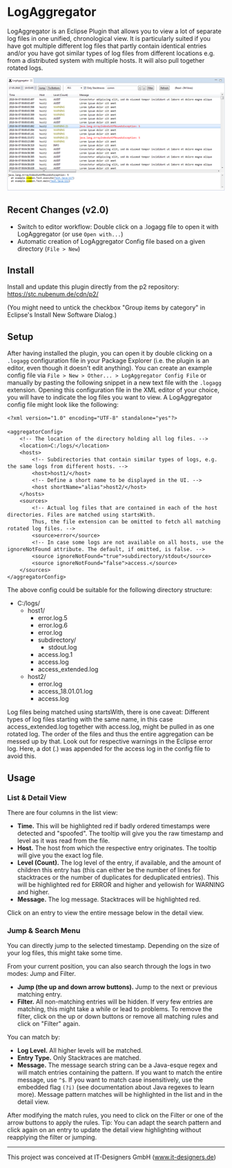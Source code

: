 # LogAggregator

LogAggregator is an Eclipse Plugin that allows you to view a lot of separate log files in one unified, chronological view. It is particularly suited if you have got multiple different log files that partly contain identical entries and/or you have got similar types of log files from different locations e.g. from a distributed system with multiple hosts. It will also pull together rotated logs.

![Screenshot](screenshot.png "Screenshot")

## Recent Changes (v2.0)

* Switch to editor workflow: Double click on a .logagg file to open it with LogAggregator (or use `Open with...`)
* Automatic creation of LogAggregator Config file based on a given directory (`File > New`)

## Install

Install and update this plugin directly from the p2 repository:
https://stc.nubenum.de/cdn/p2/

(You might need to untick the checkbox "Group items by category" in Eclipse's Install New Software Dialog.)

## Setup

After having installed the plugin, you can open it by double clicking on a `.logagg` configuration file in your Package Explorer (i.e. the plugin is an editor, even though it doesn't edit anything). You can create an example config file via `File > New > Other... > LogAggregator Config File` or manually by pasting the following snippet in a new text file with the `.logagg` extension. Opening this configuration file in the XML editor of your choice, you will have to indicate the log files you want to view. A LogAggregator config file might look like the following:
```
<?xml version="1.0" encoding="UTF-8" standalone="yes"?>

<aggregatorConfig>
	<!-- The location of the directory holding all log files. -->
	<location>C:/logs/</location>
	<hosts>
		<!-- Subdirectories that contain similar types of logs, e.g. the same logs from different hosts. -->
		<host>host1/</host>
		<!-- Define a short name to be displayed in the UI. -->
		<host shortName="alias">host2/</host>
	</hosts>
	<sources>
		<!-- Actual log files that are contained in each of the host directories. Files are matched using startsWith.
		Thus, the file extension can be omitted to fetch all matching rotated log files. -->
		<source>error</source>
		<!-- In case some logs are not available on all hosts, use the ignoreNotFound attribute. The default, if omitted, is false. -->
		<source ignoreNotFound="true">subdirectory/stdout</source>
		<source ignoreNotFound="false">access.</source>
	</sources>
</aggregatorConfig>

```
The above config could be suitable for the following directory structure:

* C:/logs/
	* host1/
		* error.log.5
		* error.log.6
		* error.log
		* subdirectory/
			* stdout.log
		* access.log.1
		* access.log
		* access_extended.log
	* host2/
		* error.log
		* access_18.01.01.log
		* access.log

Log files being matched using startsWith, there is one caveat: Different types of log files starting with the same name, in this case access_extended.log together with access.log, might be pulled in as one rotated log. The order of the files and thus the entire aggregation can be messed up by that. Look out for respective warnings in the Eclipse error log. Here, a dot (.) was appended for the access log in the config file to avoid this.

## Usage
### List & Detail View
There are four columns in the list view:

* __Time.__ This will be highlighted red if badly ordered timestamps were detected and "spoofed". The tooltip will give you the raw timestamp and level as it was read from the file.
* __Host.__ The host from which the respective entry originates. The tooltip will give you the exact log file.
* __Level (Count).__ The log level of the entry, if available, and the amount of children this entry has (this can either be the number of lines for stacktraces or the number of duplicates for deduplicated entries). This will be highlighted red for ERROR and higher and yellowish for WARNING and higher.
* __Message.__ The log message. Stacktraces will be highlighted red.

Click on an entry to view the entire message below in the detail view.

### Jump & Search Menu
You can directly jump to the selected timestamp. Depending on the size of your log files, this might take some time.

From your current position, you can also search through the logs in two modes: Jump and Filter.

* __Jump (the up and down arrow buttons).__ Jump to the next or previous matching entry.
* __Filter.__ All non-matching entries will be hidden. If very few entries are matching, this might take a while or lead to problems. To remove the filter, click on the up or down buttons or remove all matching rules and click on "Filter" again.

You can match by:

* __Log Level.__ All higher levels will be matched.
* __Entry Type.__ Only Stacktraces are matched.
* __Message.__ The message search string can be a Java-esque regex and will match entries containing the pattern. If you want to match the entire message, use `^$`. If you want to match case insensitively, use the embedded flag `(?i)` (see documentation about Java regexes to learn more). Message pattern matches will be highlighted in the list and in the detail view.

After modifying the match rules, you need to click on the Filter or one of the arrow buttons to apply the rules. Tip: You can adapt the search pattern and click again on an entry to update the detail view highlighting without reapplying the filter or jumping.

---

This project was conceived at IT-Designers GmbH (www.it-designers.de)